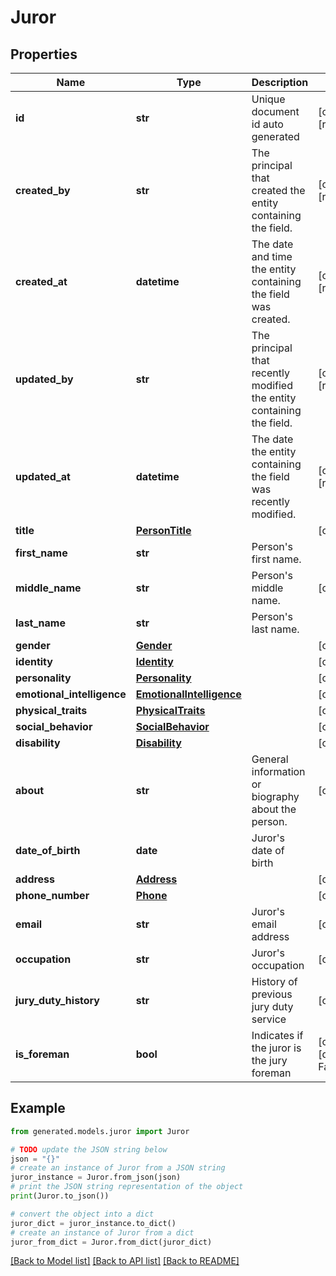 # Juror


## Properties

Name | Type | Description | Notes
------------ | ------------- | ------------- | -------------
**id** | **str** | Unique document id auto generated | [optional] [readonly] 
**created_by** | **str** | The principal that created the entity containing the field. | [optional] [readonly] 
**created_at** | **datetime** | The date and time the entity containing the field was created. | [optional] [readonly] 
**updated_by** | **str** | The principal that recently modified the entity containing the field. | [optional] [readonly] 
**updated_at** | **datetime** | The date the entity containing the field was recently modified. | [optional] [readonly] 
**title** | [**PersonTitle**](PersonTitle.md) |  | [optional] 
**first_name** | **str** | Person&#39;s first name. | 
**middle_name** | **str** | Person&#39;s middle name. | [optional] 
**last_name** | **str** | Person&#39;s last name. | 
**gender** | [**Gender**](Gender.md) |  | [optional] 
**identity** | [**Identity**](Identity.md) |  | [optional] 
**personality** | [**Personality**](Personality.md) |  | [optional] 
**emotional_intelligence** | [**EmotionalIntelligence**](EmotionalIntelligence.md) |  | [optional] 
**physical_traits** | [**PhysicalTraits**](PhysicalTraits.md) |  | [optional] 
**social_behavior** | [**SocialBehavior**](SocialBehavior.md) |  | [optional] 
**disability** | [**Disability**](Disability.md) |  | [optional] 
**about** | **str** | General information or biography about the person. | [optional] 
**date_of_birth** | **date** | Juror&#39;s date of birth | 
**address** | [**Address**](Address.md) |  | [optional] 
**phone_number** | [**Phone**](Phone.md) |  | [optional] 
**email** | **str** | Juror&#39;s email address | [optional] 
**occupation** | **str** | Juror&#39;s occupation | [optional] 
**jury_duty_history** | **str** | History of previous jury duty service | [optional] 
**is_foreman** | **bool** | Indicates if the juror is the jury foreman | [optional] [default to False]

## Example

```python
from generated.models.juror import Juror

# TODO update the JSON string below
json = "{}"
# create an instance of Juror from a JSON string
juror_instance = Juror.from_json(json)
# print the JSON string representation of the object
print(Juror.to_json())

# convert the object into a dict
juror_dict = juror_instance.to_dict()
# create an instance of Juror from a dict
juror_from_dict = Juror.from_dict(juror_dict)
```
[[Back to Model list]](../README.md#documentation-for-models) [[Back to API list]](../README.md#documentation-for-api-endpoints) [[Back to README]](../README.md)


